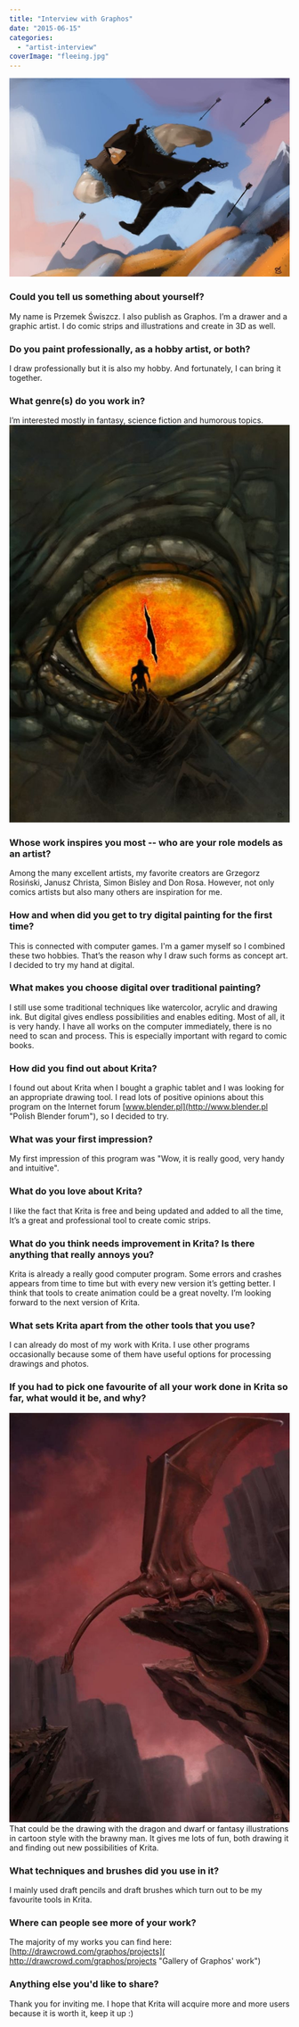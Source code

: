 ```yaml
---
title: "Interview with Graphos"
date: "2015-06-15"
categories: 
  - "artist-interview"
coverImage: "fleeing.jpg"
---
```


[![fleeing](images/fleeing.jpg)](https://krita.org/wp-content/uploads/2015/06/fleeing.jpg)

### Could you tell us something about yourself?

My name is Przemek Świszcz. I also publish as Graphos. I’m a drawer and a graphic artist. I do comic strips and illustrations and create in 3D as well.

### Do you paint professionally, as a hobby artist, or both?

I draw professionally but it is also my hobby. And fortunately, I can bring it together.

### What genre(s) do you work in?

I’m interested mostly in fantasy, science fiction and humorous topics. [![dragonseye](images/dragonseye.jpg)](https://krita.org/wp-content/uploads/2015/06/dragonseye.jpg)

### Whose work inspires you most -- who are your role models as an artist?

Among the many excellent artists, my favorite creators are Grzegorz Rosiński, Janusz Christa, Simon Bisley and Don Rosa. However, not only comics artists but also many others are inspiration for me.

### How and when did you get to try digital painting for the first time?

This is connected with computer games. I'm a gamer myself so I combined these two hobbies. That’s the reason why I draw such forms as concept art. I decided to try my hand at digital.

### What makes you choose digital over traditional painting?

I still use some traditional techniques like watercolor, acrylic and drawing ink. But digital gives endless possibilities and enables editing. Most of all, it is very handy. I have all works on the computer immediately, there is no need to scan and process. This is especially important with regard to comic books.

### How did you find out about Krita?

I found out about Krita when I bought a graphic tablet and I was looking for an appropriate drawing tool. I read lots of positive opinions about this program on the Internet forum [www.blender.pl](http://www.blender.pl "Polish Blender forum"), so I decided to try.

### What was your first impression?

My first impression of this program was "Wow, it is really good, very handy and intuitive".

### What do you love about Krita?

I like the fact that Krita is free and being updated and added to all the time, It’s a great and professional tool to create comic strips.

### What do you think needs improvement in Krita? Is there anything that really annoys you?

Krita is already a really good computer program. Some errors and crashes appears from time to time but with every new version it’s getting better. I think that tools to create animation could be a great novelty. I’m looking forward to the next version of Krita.

### What sets Krita apart from the other tools that you use?

I can already do most of my work with Krita. I use other programs occasionally because some of them have useful options for processing drawings and photos.

### If you had to pick one favourite of all your work done in Krita so far, what would it be, and why?

[![dragondwarf800](images/dragondwarf800.jpg)](https://krita.org/wp-content/uploads/2015/06/dragondwarf800.jpg) That could be the drawing with the dragon and dwarf or fantasy illustrations in cartoon style with the brawny man. It gives me lots of fun, both drawing it and finding out new possibilities of Krita.

### What techniques and brushes did you use in it?

I mainly used draft pencils and draft brushes which turn out to be my favourite tools in Krita.

### Where can people see more of your work?

The majority of my works you can find here: [http://drawcrowd.com/graphos/projects]( http://drawcrowd.com/graphos/projects "Gallery of Graphos' work")

### Anything else you'd like to share?

Thank you for inviting me. I hope that Krita will acquire more and more users because it is worth it, keep it up :)
